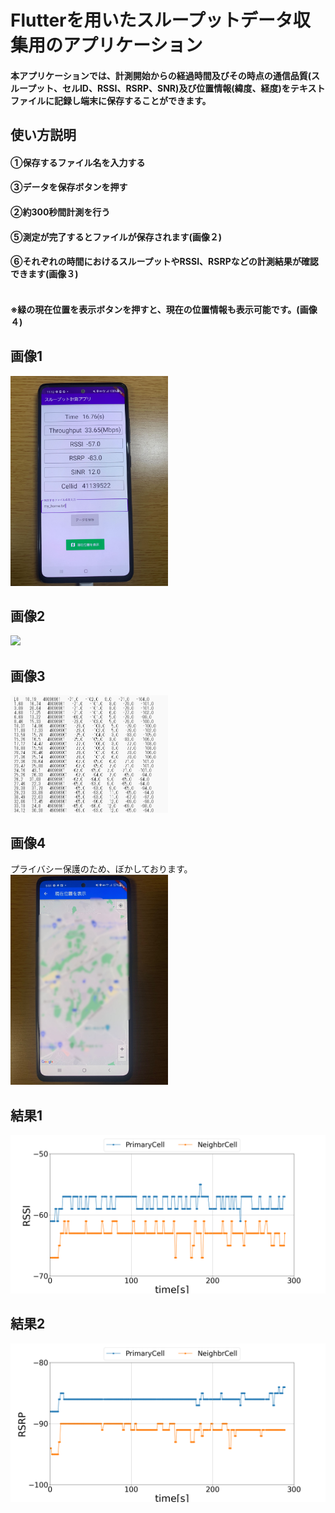 # Flutterを用いたスループットデータ収集用のアプリケーション
#### 本アプリケーションでは、計測開始からの経過時間及びその時点の通信品質(スループット、セルID、RSSI、RSRP、SNR)及び位置情報(緯度、経度)をテキストファイルに記録し端末に保存することができます。
 
## 使い方説明
#### ①保存するファイル名を入力する<br>
#### ③データを保存ボタンを押す<br>
#### ②約300秒間計測を行う<br>
#### ⑤測定が完了するとファイルが保存されます(画像２)<br>
#### ⑥それぞれの時間におけるスループットやRSSI、RSRPなどの計測結果が確認できます(画像３)<br><br>
#### ※緑の現在位置を表示ボタンを押すと、現在の位置情報も表示可能です。(画像４)<br>
## 画像1
<img src="https://github.com/sanoyuuto/sano_flutter_app/blob/master/IMG_0306.jpg" width="50%" /><br>

## 画像2
<img src="https://github.com/sanoyuuto/sano_flutter_app/blob/master/%E5%9B%B32.png" width="50%" /><br>

## 画像3
<img src="https://github.com/sanoyuuto/sano_flutter_app/blob/master/data1.png" width="50%" />

## 画像4
プライバシー保護のため、ぼかしております。<br>
<img src="https://github.com/sanoyuuto/sano_flutter_app/blob/master/screen4.jpg" width="50%" />

## 結果1
<img src=https://github.com/sanoyuuto/sano_flutter_app/blob/master/Neighbor_RSSI.png />

## 結果2
<img src=https://github.com/sanoyuuto/sano_flutter_app/blob/master/Neighbor_RSRP.png />
